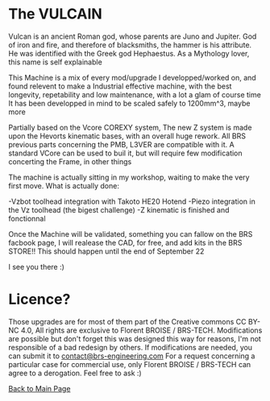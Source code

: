 
# The VULCAIN 

Vulcan is an ancient Roman god, whose parents are Juno and Jupiter.
God of iron and fire, and therefore of blacksmiths, the hammer is his attribute. He was identified with the Greek god Hephaestus.
As a Mythology lover, this name is self explainable

This Machine is a mix of every mod/upgrade I developped/worked on, and found relevent to make a Industrial effective machine, 
with the best longevity, repetability and low maintenance, with a lot a glam of course time
It has been developped in mind to be scaled safely to 1200mm^3, maybe more

Partially based on the Vcore COREXY system, The new Z system is made upon the Hevorts kinematic bases, with an overall huge rework. 
All BRS previous parts concerning the PMB, L3VER are compatible with it. 
A standard VCore can be used to buil it, but will require few modification concerting the Frame, in other things

The machine is actually sitting in my workshop, waiting to make the very first move.
What is actually done:

-Vzbot toolhead integration with Takoto HE20 Hotend
-Piezo integration in the Vz toolhead (the bigest challenge)
-Z kinematic is finished and fonctionnal

Once the Machine will be validated, something you can fallow on the BRS facbook page, I will realease the CAD, for free, and add kits in the BRS STORE!!
This should happen until the end of September 22

I see you there :)

# Licence?

Those upgrades are for most of them part of the Creative commons CC BY-NC 4.0, All rights are exclusive to Florent BROISE / BRS-TECH.
Modifications are possible but don't forget this was designed this way for reasons, I'm not responsible of a bad redesign by others. If modifications are needed, you can submit it to contact@brs-engineering.com
For a request concerning a particular case for commercial use, only Florent BROISE / BRS-TECH can agree to a derogation. Feel free to ask :)

[Back to Main Page](/readme.md)
